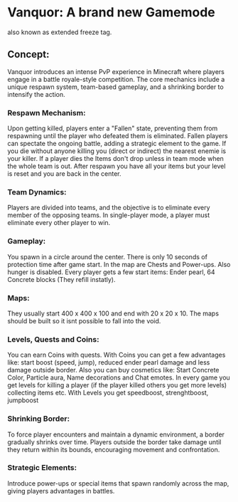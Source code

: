 # Vanquor: A brand new Gamemode
also known as extended freeze tag.

## Concept:
Vanquor introduces an intense PvP experience in Minecraft where players engage in a battle royale-style competition. The core mechanics include a unique respawn system, team-based gameplay, and a shrinking border to intensify the action.

### Respawn Mechanism:

Upon getting killed, players enter a "Fallen" state, preventing them from respawning until the player who defeated them is eliminated.
Fallen players can spectate the ongoing battle, adding a strategic element to the game. If you die without anyone killing you (direct or indirect) the nearest enemie is your killer.
If a player dies the Items don't drop unless in team mode when the whole team is out. After respawn you have all your items but your level is reset and you are back in the center.

### Team Dynamics:

Players are divided into teams, and the objective is to eliminate every member of the opposing teams.
In single-player mode, a player must eliminate every other player to win.

### Gameplay:

You spawn in a circle around the center. There is only 10 seconds of protection time after game start. In the map are Chests and Power-ups. Also hunger is disabled.
Every player gets a few start items: Ender pearl, 64 Concrete blocks (They refill instatly).

### Maps:

They usually start 400 x 400 x 100 and end with 20 x 20 x 10. The maps should be built so it isnt possible to fall into the void.

### Levels, Quests and Coins:

You can earn Coins with quests. With Coins you can get a few advantages like: start boost (speed, jump), reduced ender pearl damage and less damage outside border.
Also you can buy cosmetics like: Start Concrete Color, Particle aura, Name decorations and Chat emotes. In every game you get levels for killing a player (if the player killed others you get more levels) collecting items etc.
With Levels you get speedboost, strenghtboost, jumpboost

### Shrinking Border:

To force player encounters and maintain a dynamic environment, a border gradually shrinks over time.
Players outside the border take damage until they return within its bounds, encouraging movement and confrontation.

### Strategic Elements:

Introduce power-ups or special items that spawn randomly across the map, giving players advantages in battles.
